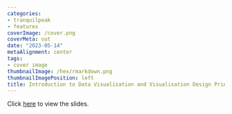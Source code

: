 ```yaml
---
categories:
- tranquilpeak
- features
coverImage: /cover.png
coverMeta: out
date: "2023-05-14"
metaAlignment: center
tags:
- cover image
thumbnailImage: /hex/rmarkdown.png
thumbnailImagePosition: left
title: Introduction to Data Visualisation and Visualisation Design Principles
---
```


Click [here](/slides/dataviz/dataviz.html) to view the slides.